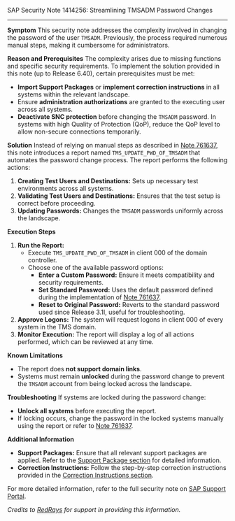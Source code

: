 SAP Security Note 1414256: Streamlining TMSADM Password Changes

---

**Symptom**
This security note addresses the complexity involved in changing the password of the user `TMSADM`. Previously, the process required numerous manual steps, making it cumbersome for administrators.

**Reason and Prerequisites**
The complexity arises due to missing functions and specific security requirements. To implement the solution provided in this note (up to Release 6.40), certain prerequisites must be met:
- **Import Support Packages** or **implement correction instructions** in all systems within the relevant landscape.
- Ensure **administration authorizations** are granted to the executing user across all systems.
- **Deactivate SNC protection** before changing the `TMSADM` password. In systems with high Quality of Protection (QoP), reduce the QoP level to allow non-secure connections temporarily.

**Solution**
Instead of relying on manual steps as described in [Note 761637](https://me.sap.com/notes/761637), this note introduces a report named `TMS_UPDATE_PWD_OF_TMSADM` that automates the password change process. The report performs the following actions:
1. **Creating Test Users and Destinations:** Sets up necessary test environments across all systems.
2. **Validating Test Users and Destinations:** Ensures that the test setup is correct before proceeding.
3. **Updating Passwords:** Changes the `TMSADM` passwords uniformly across the landscape.

**Execution Steps**
1. **Run the Report:**
   - Execute `TMS_UPDATE_PWD_OF_TMSADM` in client 000 of the domain controller.
   - Choose one of the available password options:
     - **Enter a Custom Password:** Ensure it meets compatibility and security requirements.
     - **Set Standard Password:** Uses the default password defined during the implementation of [Note 761637](https://me.sap.com/notes/761637).
     - **Reset to Original Password:** Reverts to the standard password used since Release 3.1I, useful for troubleshooting.
2. **Approve Logons:** The system will request logons in client 000 of every system in the TMS domain.
3. **Monitor Execution:** The report will display a log of all actions performed, which can be reviewed at any time.

**Known Limitations**
- The report does **not support domain links**.
- Systems must remain **unlocked** during the password change to prevent the `TMSADM` account from being locked across the landscape.

**Troubleshooting**
If systems are locked during the password change:
- **Unlock all systems** before executing the report.
- If locking occurs, change the password in the locked systems manually using the report or refer to [Note 761637](https://me.sap.com/notes/761637).

**Additional Information**
- **Support Packages:** Ensure that all relevant support packages are applied. Refer to the [Support Package section](https://me.sap.com/supportpackage/SAPKB1414256) for detailed information.
- **Correction Instructions:** Follow the step-by-step correction instructions provided in the [Correction Instructions section](https://me.sap.com/corrins/0001414256/41).

For more detailed information, refer to the full security note on [SAP Support Portal](https://me.sap.com/notes/1414256).

*Credits to [RedRays](https://redrays.io) for support in providing this information.*